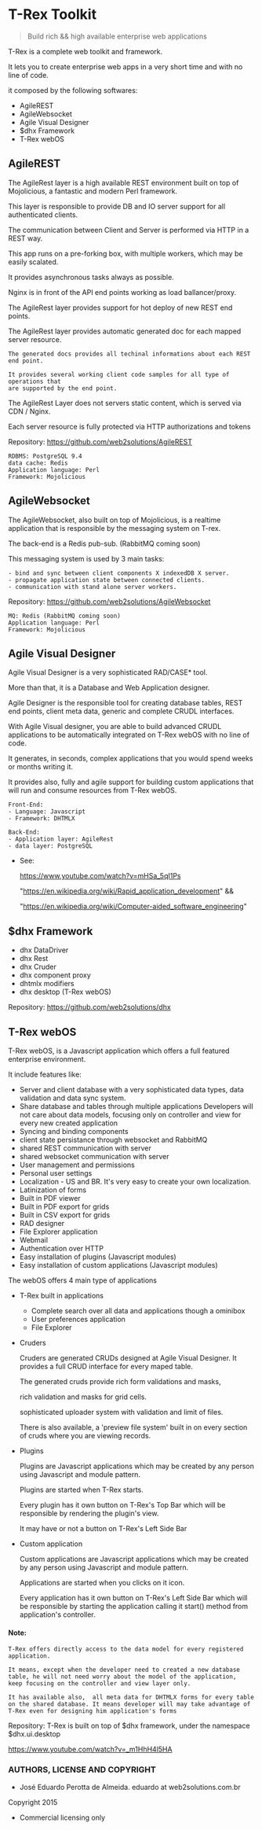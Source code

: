 # T-Rex Toolkit

> Build rich && high available enterprise web applications

T-Rex is a complete web toolkit and framework.

It lets you to create enterprise web apps in a very short time and with no line of code.

it composed by the following softwares:

 - AgileREST
 - AgileWebsocket
 - Agile Visual Designer
 - $dhx Framework
 - T-Rex webOS

## AgileREST

The AgileRest layer is a high available REST environment built on top of Mojolicious, 
a fantastic and modern Perl framework.

This layer is responsible to provide DB and IO server support for all authenticated clients.

The communication between Client and Server is performed via HTTP in a REST way.
 
This app runs on a pre-forking box, with multiple workers, which may be easily scalated.

It provides asynchronous tasks always as possible.
 
Nginx is in front of the API end points working as load ballancer/proxy.
 
The AgileRest layer provides support for hot deploy of new REST end points.
 
The AgileRest layer provides automatic generated doc for each mapped server resource.

	The generated docs provides all techinal informations about each REST end point.
	
	It provides several working client code samples for all type of operations that 
	are supported by the end point.
 
The AgileRest Layer does not servers static content, which is served via CDN / Nginx.
 
Each server resource is fully protected via HTTP authorizations and tokens

Repository: https://github.com/web2solutions/AgileREST


	RDBMS: PostgreSQL 9.4
	data cache: Redis
	Application language: Perl
	Framework: Mojolicious


## AgileWebsocket

The AgileWebsocket, also built on top of Mojolicious, is a realtime application that is responsible by the messaging system on T-rex.

The back-end is a Redis pub-sub. (RabbitMQ coming soon)

This messaging system is used by 3 main tasks:

	- bind and sync between client components X indexedDB X server.
	- propagate application state between connected clients.
	- communication with stand alone server workers.

Repository: https://github.com/web2solutions/AgileWebsocket

	
	MQ: Redis (RabbitMQ coming soon)
	Application language: Perl
	Framework: Mojolicious


## Agile Visual Designer

Agile Visual Designer is a very sophisticated RAD/CASE* tool. 

More than that, it is a Database and Web Application designer.

Agile Designer is the responsible tool for creating database tables, 
REST end points, client meta data, generic and complete CRUDL interfaces.

With Agile Visual designer, you are able to build advanced CRUDL applications to be 
automatically integrated on T-Rex webOS with no line of code.

It generates, in seconds, complex applications that you would spend weeks or months writing it.

It provides also, fully and agile support for building custom applications that will 
run and consume resources from T-Rex webOS.

	Front-End: 
	- Language: Javascript
	- Framework: DHTMLX

	Back-End:
	- Application layer: AgileRest
	- data layer: PostgreSQL

* See:

	https://www.youtube.com/watch?v=mHSa_5qI1Ps

	"https://en.wikipedia.org/wiki/Rapid_application_development" &&

	"https://en.wikipedia.org/wiki/Computer-aided_software_engineering"


## $dhx Framework

 - dhx DataDriver
 - dhx Rest
 - dhx Cruder
 - dhx component proxy
 - dhtmlx modifiers
 - dhx desktop (T-Rex webOS)


Repository: https://github.com/web2solutions/dhx

## T-Rex webOS

T-Rex webOS, is a Javascript application which offers a full featured enterprise environment.

It include features like:

 - Server and client database with a very sophisticated data types, data validation and data sync system.
 - Share database and tables through multiple applications
 	Developers will not care about data models, focusing only on controller and view for every new created application
 - Syncing and binding components
 - client state persistance through websocket and RabbitMQ
 - shared REST communication with server
 - shared websocket communication with server
 - User management and permissions
 - Personal user settings
 - Localization - US and BR. It's very easy to create your own localization.
 - Latinization of forms
 - Built in PDF viewer
 - Built in PDF export for grids
 - Built in CSV export for grids
 - RAD designer
 - File Explorer application
 - Webmail
 - Authentication over HTTP
 - Easy installation of plugins (Javascript modules)
 - Easy installation of custom applications (Javascript modules)

The webOS offers 4 main type of applications

 - T-Rex built in applications
 	- Complete search over all data and applications though a ominibox
 	- User preferences application
 	- File Explorer

 - Cruders

 	Cruders are generated CRUDs designed at Agile Visual Designer. 
 	It provides a full CRUD interface for every maped table.

 	The generated cruds provide rich form validations and masks, 
 	
 	rich validation and masks for grid cells.
 	
 	sophisticated uploader system with validation and limit of files.

 	There is also available, a 'preview file system' built in on every section of cruds where you are viewing records.

 - Plugins

 	Plugins are Javascript applications which may be created by any person using Javascript and module pattern.
 	
 	Plugins are started when T-Rex starts.

 	Every plugin has it own button on T-Rex's Top Bar which will be responsible by rendering the plugin's view.
 	
 	It may have or not a button on T-Rex's Left Side Bar


 - Custom application

 	Custom applications are Javascript applications which may be created by any person using Javascript and module pattern.
 	
 	Applications are started when you clicks on it icon.
 	
 	Every application has it own button on T-Rex's Left Side Bar which will be responsible by starting the application calling it start() method from application's controller.




 #### Note:


 	T-Rex offers directly access to the data model for every registered application. 

 	It means, except when the developer need to created a new database table, he will not need worry about the model of the application,
 	keep focusing on the controller and view layer only. 

 	It has available also,  all meta data for DHTMLX forms for every table on the shared database. It means developer will may take advantage of T-Rex even for designing him application's forms

Repository: T-Rex is built on top of $dhx framework, under the namespace $dhx.ui.desktop


https://www.youtube.com/watch?v=_m1HhH4l5HA

### AUTHORS, LICENSE AND COPYRIGHT

 - José Eduardo Perotta de Almeida. eduardo at web2solutions.com.br

  Copyright 2015 

- Commercial licensing only